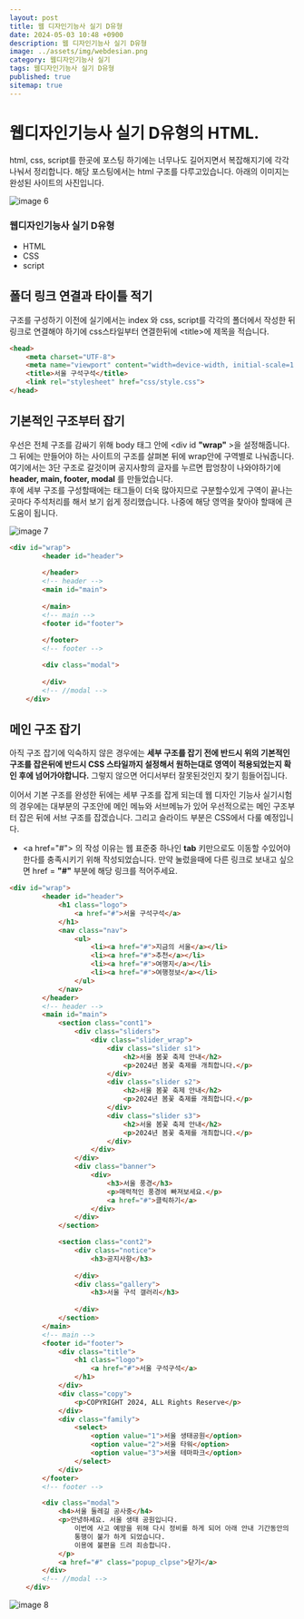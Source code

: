 ```yaml
---
layout: post
title: 웹 디자인기능사 실기 D유형
date: 2024-05-03 10:48 +0900
description: 웹 디자인기능사 실기 D유형
image: ../assets/img/webdesian.png
category: 웹디자인기능사 실기
tags: 웹디자인기능사 실기 D유형
published: true
sitemap: true
---
```


# 웹디자인기능사 실기 D유형의 HTML.
html, css, script를 한곳에 포스팅 하기에는 너무나도 길어지면서 복잡해지기에 각각 나눠서 정리합니다.
해당 포스팅에서는 html 구조를 다루고있습니다. 아래의 이미지는 완성된 사이트의 사진입니다. <br />

![image 6](https://github.com/sunhew/sunhew.github.io/assets/161446039/7bb6ce69-fb40-453c-9c13-9953007e8e6e)


### __웹디자인기능사 실기 D유형__
* HTML <br/>
* CSS <br/>
* script <br/>

## __폴더 링크 연결과 타이틀 적기__<br/>
구조를 구성하기 이전에 실기에서는 index 와 css, script를 각각의 폴더에서 작성한 뒤 링크로 연결해야 하기에 css스타일부터 연결한뒤에 &lt;title&gt;에 제목을 적습니다.<br/>

```HTML
<head>
    <meta charset="UTF-8">
    <meta name="viewport" content="width=device-width, initial-scale=1.0">
    <title>서울 구석구석</title>
    <link rel="stylesheet" href="css/style.css">
</head>
```

## __기본적인 구조부터 잡기__
우선은 전체 구조를 감싸기 위해 body 태그 안에 &lt;div id __"wrap"__ &gt;을 설정해줍니다. 그 뒤에는 만들어야 하는 사이트의 구조를 살펴본 뒤에 wrap안에 구역별로 나눠줍니다. 여기에서는 3단 구조로 갈것이며 공지사항의 글자를 누르면 팝엉창이 나와야하기에 __header, main, footer, modal__ 를 만들었습니다.<br/>
후에 세부 구조를 구성할때에는 태그들이 더욱 많아지므로 구분할수있게 구역이 끝나는곳마다 주석처리를 해서 보기 쉽게 정리했습니다.
나중에 해당 영역을 찾아야 할때에 큰 도움이 됩니다.<br/>

![image 7](https://github.com/sunhew/sunhew.github.io/assets/161446039/a3fa16fe-5f38-45ab-9486-2da00e729d20)

```html
<div id="wrap">
        <header id="header">
          
        </header>
        <!-- header -->
        <main id="main">
            
        </main>
        <!-- main -->
        <footer id="footer">
            
        </footer>
        <!-- footer -->

        <div class="modal">
           
        </div>
        <!-- //modal -->
    </div>
```


## __메인 구조 잡기__
아직 구조 잡기에 익숙하지 않은 경우에는 __세부 구조를 잡기 전에 반드시 위의 기본적인 구조를 잡은뒤에 반드시 CSS 스타일까지 설정해서 원하는대로 영역이 적용되었는지 확인 후에 넘어가야합니다.__ 그렇지 않으면 어디서부터 잘못된것인지 찾기 힘들어집니다.<br/>

이어서 기본 구조를 완성한 뒤에는 세부 구조를 잡게 되는데 웹 디자인 기능사 실기시험의 경우에는 대부분의 구조안에 메인 메뉴와 서브메뉴가 있어 우선적으로는 메인 구조부터 잡은 뒤에 서브 구조를 잡겠습니다. 그리고 슬라이드 부분은 CSS에서 다룰 예정입니다.<br/>

* &lt;a href="#"&gt; 의 작성 이유는 웹 표준중 하나인 __tab__ 키만으로도 이동할 수있어야 한다를 충족시키기 위해 작성되었습니다. 만약 눌렀을때에 다른 링크로 보내고 싶으면 href = __"#"__ 부분에 해당 링크를 적어주세요.<br/>

```HTML
<div id="wrap">
        <header id="header">
            <h1 class="logo">
                <a href="#">서울 구석구석</a>
            </h1>
            <nav class="nav">
                <ul>
                    <li><a href="#">지금의 서울</a></li>
                    <li><a href="#">추천</a></li>
                    <li><a href="#">여행지</a></li>
                    <li><a href="#">여행정보</a></li>
                </ul>
            </nav>
        </header>
        <!-- header -->
        <main id="main">
            <section class="cont1">
                <div class="sliders">
                    <div class="slider_wrap">
                        <div class="slider s1">
                            <h2>서울 봄꽃 축제 안내</h2>
                            <p>2024년 봄꽃 축제를 개최합니다.</p>
                        </div>
                        <div class="slider s2">
                            <h2>서울 봄꽃 축제 안내</h2>
                            <p>2024년 봄꽃 축제를 개최합니다.</p>
                        </div>
                        <div class="slider s3">
                            <h2>서울 봄꽃 축제 안내</h2>
                            <p>2024년 봄꽃 축제를 개최합니다.</p>
                        </div>
                    </div>
                </div>
                <div class="banner">
                    <div>
                        <h3>서울 풍경</h3>
                        <p>매력적인 풍경에 빠져보세요.</p>
                        <a href="#">클릭하기</a>
                    </div>
                </div>
            </section>

            <section class="cont2">
                <div class="notice">
                    <h3>공지사항</h3>
                    
                </div>
                <div class="gallery">
                    <h3>서울 구석 갤러리</h3>
                    
                </div>
            </section>
        </main>
        <!-- main -->
        <footer id="footer">
            <div class="title">
                <h1 class="logo">
                    <a href="#">서울 구석구석</a>
                </h1>
            </div>
            <div class="copy">
                <p>COPYRIGHT 2024, ALL Rights Reserve</p>
            </div>
            <div class="family">
                <select>
                    <option value="1">서울 생태공원</option>
                    <option value="2">서울 타워</option>
                    <option value="3">서울 테마파크</option>
                </select>
            </div>
        </footer>
        <!-- footer -->

        <div class="modal">
            <h4>서울 둘레길 공사중</h4>
            <p>안녕하세요. 서울 생태 공원입니다.
                이번에 사고 예방을 위해 다시 정비를 하게 되어 아래 안내 기간동안의
                통행이 불가 하게 되었습니다.
                이용에 불편을 드려 죄송합니다.
            </p>
            <a href="#" class="popup_clpse">닫기</a>
        </div>
        <!-- //modal -->
    </div>
```

![image 8](https://github.com/sunhew/sunhew.github.io/assets/161446039/c453db1e-f844-4600-ae1b-7d8dec2b5be8)